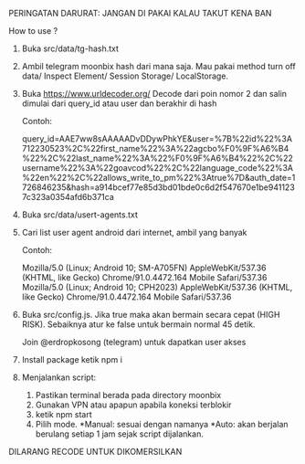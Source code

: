 PERINGATAN DARURAT: JANGAN DI PAKAI KALAU TAKUT KENA BAN 

How to use ?

1. Buka src/data/tg-hash.txt
2. Ambil telegram moonbix hash dari mana saja. Mau pakai method turn off data/ Inspect Element/ Session Storage/ LocalStorage.
3. Buka https://www.urldecoder.org/
   Decode dari poin nomor 2 dan salin dimulai dari query_id atau user dan berakhir di hash

    Contoh:

    query_id=AAE7ww8sAAAAADvDDywPhkYE&user=%7B%22id%22%3A712230523%2C%22first_name%22%3A%22agcbo%F0%9F%A6%B4%22%2C%22last_name%22%3A%22%F0%9F%A6%B4%22%2C%22username%22%3A%22goavcod%22%2C%22language_code%22%3A%22en%22%2C%22allows_write_to_pm%22%3Atrue%7D&auth_date=1726846235&hash=a914bcef77e85d3bd01bde0c6d2f547670e1be9411237c323a0354afd6b371ca

4. Buka src/data/usert-agents.txt
5. Cari list user agent android dari internet, ambil yang banyak

    Contoh:

    Mozilla/5.0 (Linux; Android 10; SM-A705FN) AppleWebKit/537.36 (KHTML, like Gecko) Chrome/91.0.4472.164 Mobile Safari/537.36
    Mozilla/5.0 (Linux; Android 10; CPH2023) AppleWebKit/537.36 (KHTML, like Gecko) Chrome/91.0.4472.164 Mobile Safari/537.36

6. Buka src/config.js.
   Jika true maka akan bermain secara cepat (HIGH RISK).
   Sebaiknya atur ke false untuk bermain normal 45 detik.

   Join @erdropkosong (telegram) untuk dapatkan user akses

7. Install package ketik npm i

8. Menjalankan script:
    1. Pastikan terminal berada pada directory moonbix
    2. Gunakan VPN atau apapun apabila koneksi terblokir
    3. ketik npm start
    4. Pilih mode.
       *Manual: sesuai dengan namanya
       *Auto: akan berjalan berulang setiap 1 jam sejak script dijalankan.

DILARANG RECODE UNTUK DIKOMERSILKAN